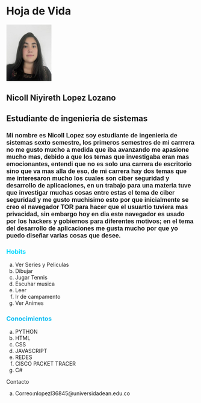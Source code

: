 <!DOCTYPE html>
<html lang="en">
<head>
<title>Hoja de vida</title>
<h1>Hoja de Vida </h1>
</head>
<body>
    <img src="foto.jpeg" width="120" height="150">
    <h2>Nicoll Niyireth Lopez Lozano</h2>
    <h2>Estudiante de ingenieria de sistemas</h2>

<h3 style="font-family:Verdana, Geneva, Tahoma, sans-serif;">Mi nombre es Nicoll Lopez soy estudiante de ingenieria de sistemas sexto semestre, los primeros semestres de mi carrrera no me gusto mucho a medida que iba avanzando me apasione mucho mas, debido a que los temas que investigaba eran mas emocionantes,
    entendi que no es solo una carrera de escritorio sino que va mas alla de eso, de mi carrera hay dos temas que me interesaron mucho los cuales son ciber seguridad y desarrollo de aplicaciones, en un trabajo para una materia tuve que investigar muchas cosas 
    entre estas el tema de ciber seguridad y me gusto muchisimo esto por que inicialmente se creo el navegador TOR para hacer que el usuartio tuviera mas privacidad, sin embargo hoy en dia este navegador es usado por los hackers y gobiernos para diferentes motivos; en 
    el tema del desarrollo de aplicaciones me gusta mucho por que yo puedo diseñar varias cosas que desee.
</h3 >
<h3 style="color:rgb(0, 217, 255)">Hobits</h3>
<ol type="a" ><li>Ver Series y Peliculas</li><li>Dibujar</li><li>Jugar Tennis</li><li>Escuhar musica</li><li>Leer</li><li>Ir de campamento</li><li>Ver Animes</li></ol>
<h3 style="color:#05bcf3">Conocimientos</h3>
<ol type="a" ><li>PYTHON</li><li>HTML</li><li>CSS</li><li>JAVASCRIPT</li><li>REDES</li><li>CISCO PACKET TRACER</li><li>C#</li></ol>
<P>Contacto</P><ol type="a" ><li>Correo:nlopezl36845@universidadean.edu.co</li>
</body >
</html  >
